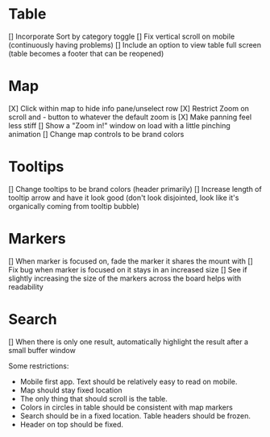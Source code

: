 # Table
[] Incorporate Sort by category toggle
[] Fix vertical scroll on mobile (continuously having problems)
[] Include an option to view table full screen (table becomes a footer that can be reopened)

# Map
[X] Click within map to hide info pane/unselect row
[X] Restrict Zoom on scroll and - button to whatever the default zoom is
[X] Make panning feel less stiff
[] Show a "Zoom in!" window on load with a little pinching animation
[] Change map controls to be brand colors

# Tooltips
[] Change tooltips to be brand colors (header primarily)
[] Increase length of tooltip arrow and have it look good (don't look disjointed, look like it's organically coming from tooltip bubble)

# Markers
[] When marker is focused on, fade the marker it shares the mount with
[] Fix bug when marker is focused on it stays in an increased size
[] See if slightly increasing the size of the markers across the board helps with readability

# Search
[] When there is only one result, automatically highlight the result after a small buffer window

Some restrictions:
- Mobile first app. Text should be relatively easy to read on mobile.
- Map should stay fixed location
- The only thing that should scroll is the table.
- Colors in circles in table should be consistent with map markers
- Search should be in a fixed location. Table headers should be frozen.
- Header on top should be fixed.